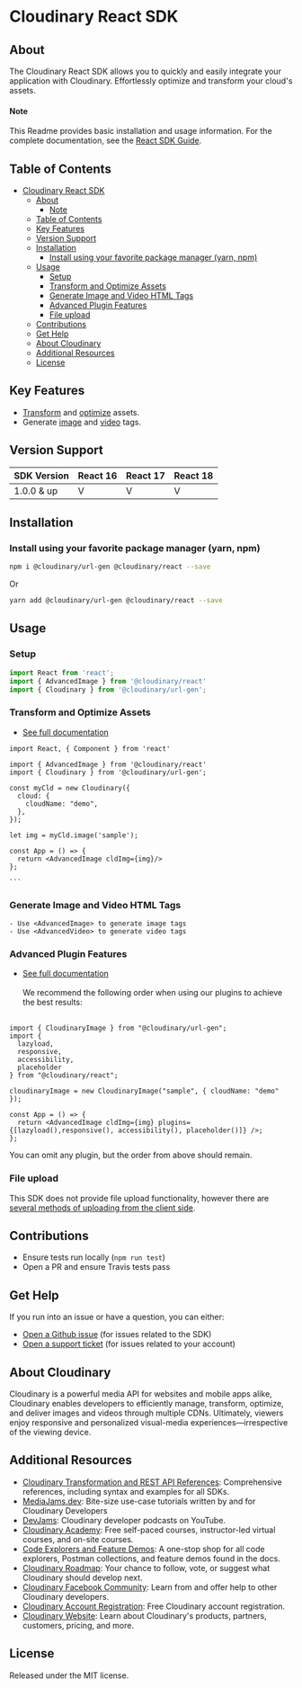 Cloudinary React SDK
=========================
## About
The Cloudinary React SDK allows you to quickly and easily integrate your application with Cloudinary.
Effortlessly optimize and transform your cloud's assets.

#### Note
This Readme provides basic installation and usage information.
For the complete documentation, see the [React SDK Guide](https://cloudinary.com/documentation/react_integration).

## Table of Contents
- [Cloudinary React SDK](#cloudinary-react-sdk)
  - [About](#about)
      - [Note](#note)
  - [Table of Contents](#table-of-contents)
  - [Key Features](#key-features)
  - [Version Support](#version-support)
  - [Installation](#installation)
    - [Install using your favorite package manager (yarn, npm)](#install-using-your-favorite-package-manager-yarn-npm)
  - [Usage](#usage)
    - [Setup](#setup)
    - [Transform and Optimize Assets](#transform-and-optimize-assets)
    - [Generate Image and Video HTML Tags](#generate-image-and-video-html-tags)
    - [Advanced Plugin Features](#advanced-plugin-features)
    - [File upload](#file-upload)
  - [Contributions](#contributions)
  - [Get Help](#get-help)
  - [About Cloudinary](#about-cloudinary)
  - [Additional Resources](#additional-resources)
  - [License](#license)

## Key Features
- [Transform](https://cloudinary.com/documentation/react_video_manipulation#video_transformation_examples) and
 [optimize](https://cloudinary.com/documentation/react_image_manipulation#image_optimizations) assets.
- Generate [image](https://cloudinary.com/documentation/react_image_manipulation#deliver_and_transform_images) and
 [video](https://cloudinary.com/documentation/react_video_manipulation#video_element) tags.

## Version Support
| SDK Version   | React 16   | React 17 | React 18 |
|---------------|------------|----------|----------|
| 1.0.0 & up    | V          | V        | V        |

## Installation
### Install using your favorite package manager (yarn, npm)
```bash
npm i @cloudinary/url-gen @cloudinary/react --save

```
Or
```bash
yarn add @cloudinary/url-gen @cloudinary/react --save
```

## Usage
### Setup
```javascript
import React from 'react';
import { AdvancedImage } from '@cloudinary/react'
import { Cloudinary } from '@cloudinary/url-gen';
```

### Transform and Optimize Assets
- [See full documentation](https://cloudinary.com/documentation/react_image_manipulation)

```tsx
import React, { Component } from 'react'

import { AdvancedImage } from '@cloudinary/react'
import { Cloudinary } from '@cloudinary/url-gen';

const myCld = new Cloudinary({
  cloud: {
    cloudName: "demo",
  },
});

let img = myCld.image('sample');

const App = () => {
  return <AdvancedImage cldImg={img}/>
};
```
    ```
### Generate Image and Video HTML Tags
    - Use <AdvancedImage> to generate image tags
    - Use <AdvancedVideo> to generate video tags

### Advanced Plugin Features
- [See full documentation](https://cloudinary.com/documentation/react_integration#plugins)
<br/><br/>
We recommend the following order when using our plugins to achieve the best results:
<br/><br/>

```tsx
import { CloudinaryImage } from "@cloudinary/url-gen";
import {
  lazyload,
  responsive,
  accessibility,
  placeholder
} from "@cloudinary/react";

cloudinaryImage = new CloudinaryImage("sample", { cloudName: "demo" });

const App = () => {
  return <AdvancedImage cldImg={img} plugins={[lazyload(),responsive(), accessibility(), placeholder()]} />;
};
```

You can omit any plugin, but the order from above should remain.

### File upload
This SDK does not provide file upload functionality, however there are [several methods of uploading from the client side](https://cloudinary.com/documentation/react_image_and_video_upload).

## Contributions
- Ensure tests run locally (```npm run test```)
- Open a PR and ensure Travis tests pass

## Get Help
If you run into an issue or have a question, you can either:
- [Open a Github issue](https://github.com/cloudinary/frontend-frameworks/issues)  (for issues related to the SDK)
- [Open a support ticket](https://cloudinary.com/contact) (for issues related to your account)

## About Cloudinary
Cloudinary is a powerful media API for websites and mobile apps alike, Cloudinary enables developers to efficiently manage, transform, optimize, and deliver images and videos through multiple CDNs. Ultimately, viewers enjoy responsive and personalized visual-media experiences—irrespective of the viewing device.


## Additional Resources
- [Cloudinary Transformation and REST API References](https://cloudinary.com/documentation/cloudinary_references): Comprehensive references, including syntax and examples for all SDKs.
- [MediaJams.dev](https://mediajams.dev/): Bite-size use-case tutorials written by and for Cloudinary Developers
- [DevJams](https://www.youtube.com/playlist?list=PL8dVGjLA2oMr09amgERARsZyrOz_sPvqw): Cloudinary developer podcasts on YouTube.
- [Cloudinary Academy](https://training.cloudinary.com/): Free self-paced courses, instructor-led virtual courses, and on-site courses.
- [Code Explorers and Feature Demos](https://cloudinary.com/documentation/code_explorers_demos_index): A one-stop shop for all code explorers, Postman collections, and feature demos found in the docs.
- [Cloudinary Roadmap](https://cloudinary.com/roadmap): Your chance to follow, vote, or suggest what Cloudinary should develop next.
- [Cloudinary Facebook Community](https://www.facebook.com/groups/CloudinaryCommunity): Learn from and offer help to other Cloudinary developers.
- [Cloudinary Account Registration](https://cloudinary.com/users/register/free): Free Cloudinary account registration.
- [Cloudinary Website](https://cloudinary.com): Learn about Cloudinary's products, partners, customers, pricing, and more.


## License
Released under the MIT license.
